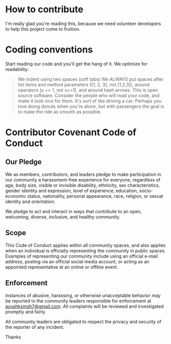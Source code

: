 # How to contribute
I'm really glad you're reading this, because we need volunteer developers to help this project come to fruition.

# Coding conventions
Start reading our code and you'll get the hang of it. We optimize for readability:

> We indent using two spaces (soft tabs)
> We ALWAYS put spaces after list items and method parameters ([1, 2, 3], not [1,2,3]), around operators (x += 1, not x+=1), and around hash arrows.
> This is open source software. Consider the people who will read your code, and make it look nice for them. It's sort of like driving a car: Perhaps you love doing donuts when you're alone, but with passengers the goal is to make the ride as smooth as possible.

# Contributor Covenant Code of Conduct

## Our Pledge

We as members, contributors, and leaders pledge to make participation in our
community a harassment-free experience for everyone, regardless of age, body
size, visible or invisible disability, ethnicity, sex characteristics, gender
identity and expression, level of experience, education, socio-economic status,
nationality, personal appearance, race, religion, or sexual identity
and orientation.

We pledge to act and interact in ways that contribute to an open, welcoming,
diverse, inclusive, and healthy community.

## Scope

This Code of Conduct applies within all community spaces, and also applies when
an individual is officially representing the community in public spaces.
Examples of representing our community include using an official e-mail address,
posting via an official social media account, or acting as an appointed
representative at an online or offline event.

## Enforcement

Instances of abusive, harassing, or otherwise unacceptable behavior may be
reported to the community leaders responsible for enforcement at
ayushksingh7@gmail.com.
All complaints will be reviewed and investigated promptly and fairly.

All community leaders are obligated to respect the privacy and security of the
reporter of any incident.


Thanks
